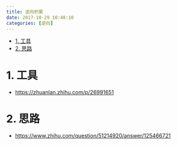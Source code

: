```yaml
---
title: 逆向积累
date: 2017-10-29 10:48:10
categories: [逆向]
---
```


<!-- TOC -->

- [1. 工具](#1-工具)
- [2. 思路](#2-思路)

<!-- /TOC -->

<a id="markdown-1-工具" name="1-工具"></a>
# 1. 工具

* https://zhuanlan.zhihu.com/p/26991651


<a id="markdown-2-思路" name="2-思路"></a>
# 2. 思路

* https://www.zhihu.com/question/51214920/answer/125466721